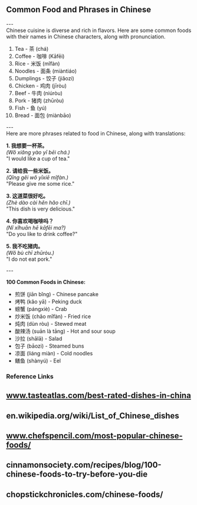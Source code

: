 ## Common Food and Phrases in Chinese <br>
---<br>
Chinese cuisine is diverse and rich in flavors. Here are some common foods with their names in Chinese characters, along with pronunciation.

1. Tea - 茶 (chá) 
2. Coffee - 咖啡 (Kāfēi)
3. Rice - 米饭 (mǐfàn) 
4. Noodles - 面条 (miàntiáo) 
5. Dumplings - 饺子 (jiǎozi)  
6. Chicken - 鸡肉 (jīròu) 
7. Beef - 牛肉 (niúròu) 
8. Pork - 猪肉 (zhūròu) 
9. Fish - 鱼 (yú) 
10. Bread - 面包 (miànbāo)

---<br>
Here are more phrases related to food in Chinese, along with translations:

**1. 我想要一杯茶。**  
   *(Wǒ xiǎng yào yī bēi chá.)*  
   "I would like a cup of tea."

**2. 请给我一些米饭。**  
   *(Qǐng gěi wǒ yīxiē mǐfàn.)*  
   "Please give me some rice."

**3. 这道菜很好吃。**  
   *(Zhè dào cài hěn hǎo chī.)*  
   "This dish is very delicious."

**4. 你喜欢喝咖啡吗？**  
   *(Nǐ xǐhuān hē kāfēi ma?)*  
   "Do you like to drink coffee?"

**5. 我不吃猪肉。**  
   *(Wǒ bù chī zhūròu.)*  
   "I do not eat pork."

---<br>

**100 Common Foods in Chinese:**

- 煎饼 (jiān bǐng) - Chinese pancake  
- 烤鸭 (kǎo yā) - Peking duck  
- 螃蟹 (pángxiè) - Crab  
- 炒米饭 (chǎo mǐfàn) - Fried rice  
- 炖肉 (dùn ròu) - Stewed meat  
- 酸辣汤 (suān là tāng) - Hot and sour soup  
- 沙拉 (shālā) - Salad  
- 包子 (bāozi) - Steamed buns  
- 凉面 (liáng miàn) - Cold noodles  
- 鳝鱼 (shànyú) - Eel

### Reference Links
## www.tasteatlas.com/best-rated-dishes-in-china  
## en.wikipedia.org/wiki/List_of_Chinese_dishes  
## www.chefspencil.com/most-popular-chinese-foods/  
## cinnamonsociety.com/recipes/blog/100-chinese-foods-to-try-before-you-die  
## chopstickchronicles.com/chinese-foods/  